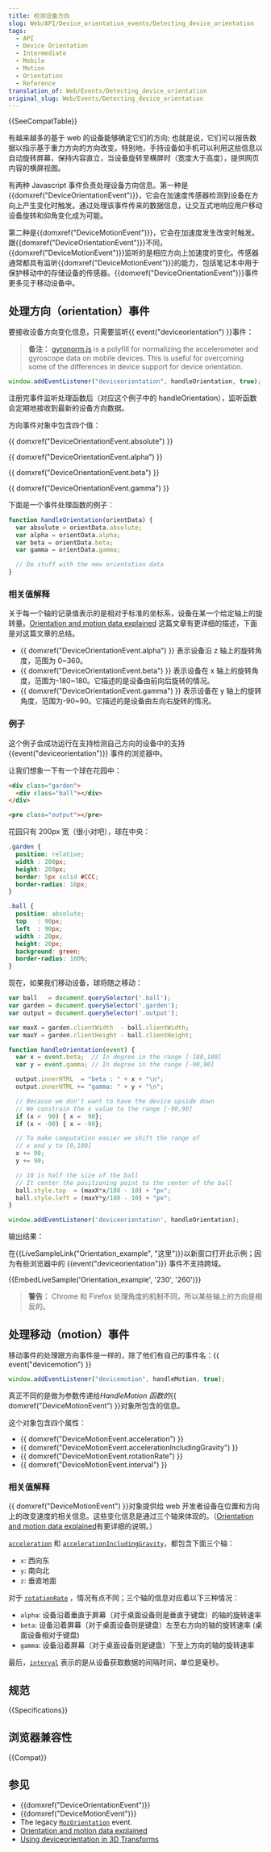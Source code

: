 ```yaml
---
title: 检测设备方向
slug: Web/API/Device_orientation_events/Detecting_device_orientation
tags:
  - API
  - Device Orientation
  - Intermediate
  - Mobile
  - Motion
  - Orientation
  - Reference
translation_of: Web/Events/Detecting_device_orientation
original_slug: Web/Events/Detecting_device_orientation
---
```

{{SeeCompatTable}}

有越来越多的基于 web 的设备能够确定它们的方向; 也就是说，它们可以报告数据以指示基于重力方向的方向改变。特别地，手持设备如手机可以利用这些信息以自动旋转屏幕，保持内容直立，当设备旋转至横屏时（宽度大于高度），提供网页内容的横屏视图。

有两种 Javascript 事件负责处理设备方向信息。第一种是{{domxref("DeviceOrientationEvent")}}，它会在加速度传感器检测到设备在方向上产生变化时触发。通过处理该事件传来的数据信息，让交互式地响应用户移动设备旋转和仰角变化成为可能。

第二种是{{domxref("DeviceMotionEvent")}}，它会在加速度发生改变时触发。跟{{domxref("DeviceOrientationEvent")}}不同，{{domxref("DeviceMotionEvent")}}监听的是相应方向上加速度的变化。传感器通常都具有监听{{domxref("DeviceMotionEvent")}}的能力，包括笔记本中用于保护移动中的存储设备的传感器。{{domxref("DeviceOrientationEvent")}}事件更多见于移动设备中。

## 处理方向（orientation）事件

要接收设备方向变化信息，只需要监听{{ event("deviceorientation") }}事件：

> **备注：** [gyronorm.js](https://github.com/dorukeker/gyronorm.js) is a polyfill for normalizing the accelerometer and gyroscope data on mobile devices. This is useful for overcoming some of the differences in device support for device orientation.

```js
window.addEventListener("deviceorientation", handleOrientation, true);
```

注册完事件监听处理函数后（对应这个例子中的 handleOrientation），监听函数会定期地接收到最新的设备方向数据。

方向事件对象中包含四个值：

{{ domxref("DeviceOrientationEvent.absolute") }}

{{ domxref("DeviceOrientationEvent.alpha") }}

{{ domxref("DeviceOrientationEvent.beta") }}

{{ domxref("DeviceOrientationEvent.gamma") }}

下面是一个事件处理函数的例子：

```js
function handleOrientation(orientData) {
  var absolute = orientData.absolute;
  var alpha = orientData.alpha;
  var beta = orientData.beta;
  var gamma = orientData.gamma;

  // Do stuff with the new orientation data
}
```

### 相关值解释

关于每一个轴的记录值表示的是相对于标准的坐标系，设备在某一个给定轴上的旋转量。[Orientation and motion data explained](/en-US/DOM/Orientation_and_motion_data_explained) 这篇文章有更详细的描述，下面是对这篇文章的总结。

- {{ domxref("DeviceOrientationEvent.alpha") }} 表示设备沿 z 轴上的旋转角度，范围为 0\~360。
- {{ domxref("DeviceOrientationEvent.beta") }} 表示设备在 x 轴上的旋转角度，范围为-180\~180。它描述的是设备由前向后旋转的情况。
- {{ domxref("DeviceOrientationEvent.gamma") }} 表示设备在 y 轴上的旋转角度，范围为-90\~90。它描述的是设备由左向右旋转的情况。

### 例子

这个例子会成功运行在支持检测自己方向的设备中的支持{{event("deviceorientation")}} 事件的浏览器中。

让我们想象一下有一个球在花园中：

```html
<div class="garden">
  <div class="ball"></div>
</div>

<pre class="output"></pre>
```

花园只有 200px 宽（很小对吧），球在中央：

```css
.garden {
  position: relative;
  width : 200px;
  height: 200px;
  border: 5px solid #CCC;
  border-radius: 10px;
}

.ball {
  position: absolute;
  top   : 90px;
  left  : 90px;
  width : 20px;
  height: 20px;
  background: green;
  border-radius: 100%;
}
```

现在，如果我们移动设备，球将随之移动：

```js
var ball   = document.querySelector('.ball');
var garden = document.querySelector('.garden');
var output = document.querySelector('.output');

var maxX = garden.clientWidth  - ball.clientWidth;
var maxY = garden.clientHeight - ball.clientHeight;

function handleOrientation(event) {
  var x = event.beta;  // In degree in the range [-180,180]
  var y = event.gamma; // In degree in the range [-90,90]

  output.innerHTML  = "beta : " + x + "\n";
  output.innerHTML += "gamma: " + y + "\n";

  // Because we don't want to have the device upside down
  // We constrain the x value to the range [-90,90]
  if (x >  90) { x =  90};
  if (x < -90) { x = -90};

  // To make computation easier we shift the range of
  // x and y to [0,180]
  x += 90;
  y += 90;

  // 10 is half the size of the ball
  // It center the positioning point to the center of the ball
  ball.style.top  = (maxX*x/180 - 10) + "px";
  ball.style.left = (maxY*y/180 - 10) + "px";
}

window.addEventListener('deviceorientation', handleOrientation);
```

输出结果：

在{{LiveSampleLink("Orientation_example", "这里")}}以新窗口打开此示例；因为有些浏览器中的 {{event("deviceorientation")}} 事件不支持跨域。

{{EmbedLiveSample('Orientation_example', '230', '260')}}

> **警告：** Chrome 和 Firefox 处理角度的机制不同，所以某些轴上的方向是相反的。

## 处理移动（motion）事件

移动事件的处理跟方向事件是一样的，除了他们有自己的事件名：{{ event("devicemotion") }}

```js
window.addEventListener("devicemotion", handleMotion, true);
```

真正不同的是做为参数传递给*HandleMotion 函数的*{{ domxref("DeviceMotionEvent") }}对象所包含的信息。

这个对象包含四个属性：

- {{ domxref("DeviceMotionEvent.acceleration") }}
- {{ domxref("DeviceMotionEvent.accelerationIncludingGravity") }}
- {{ domxref("DeviceMotionEvent.rotationRate") }}
- {{ domxref("DeviceMotionEvent.interval") }}

### 相关值解释

{{ domxref("DeviceMotionEvent") }}对象提供给 web 开发者设备在位置和方向上的改变速度的相关信息。这些变化信息是通过三个轴来体现的。（[Orientation and motion data explained](/en-US/docs/Web/Guide/DOM/Events/Orientation_and_motion_data_explained)有更详细的说明。）

[`acceleration`](/en-US/docs/Web/API/DeviceMotionEvent.acceleration) 和 [`accelerationIncludingGravity`](/en-US/docs/Web/API/DeviceMotionEvent.accelerationIncludingGravity)，都包含下面三个轴：

- `x`: 西向东
- `y`: 南向北
- `z`: 垂直地面

对于 [`rotationRate`](/en-US/docs/Web/API/DeviceMotionEvent.rotationRate) ，情况有点不同；三个轴的信息对应着以下三种情况：

- `alpha`: 设备沿着垂直于屏幕（对于桌面设备则是垂直于键盘）的轴的旋转速率
- `beta`: 设备沿着屏幕（对于桌面设备则是键盘）左至右方向的轴的旋转速率 (桌面设备相对于键盘)
- `gamma`: 设备沿着屏幕（对于桌面设备则是键盘）下至上方向的轴的旋转速率

最后，[`interval`](/en-US/docs/Web/API/DeviceMotionEvent.interval) 表示的是从设备获取数据的间隔时间，单位是毫秒。

## 规范

{{Specifications}}

## 浏览器兼容性

{{Compat}}

## 参见

- {{domxref("DeviceOrientationEvent")}}
- {{domxref("DeviceMotionEvent")}}
- The legacy [`MozOrientation`](/en-US/DOM/MozOrientation) event.
- [Orientation and motion data explained](/en-US/docs/Web/Guide/DOM/Events/Orientation_and_motion_data_explained)
- [Using deviceorientation in 3D Transforms](/en-US/docs/Web/Guide/DOM/Events/Using_device_orientation_with_3D_transforms)
